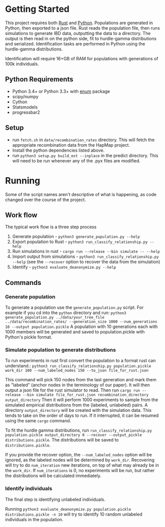 Getting Started
===============

This project requires both [Rust](https://www.rust-lang.org/) and [Python](https://www.python.org/). Populations are generated in Python, then exported to a json file. Rust reads the population file, then runs simulations to generate IBD data, outputting the data to a directory. The output is then read in on the python side, fit to hurdle-gamma distributions and serialized. Identification tasks are performed in Python using the hurdle-gamma distributions.

Identification will require 16+GB of RAM for populations with generations of 100k individuals.

Python Requirements
-----------

* Python 3.4+ or Python 3.3+ with [enum](https://pypi.python.org/pypi/enum34) package
* scipy/numpy
* Cython
* Statsmodels
* progressbar2



Setup
-----

* run `fetch.sh` in `data/recombination_rates` directory. This will
  fetch the appropriate recombination data from the HapMap project.
* Install the python dependencies listed above.
* run `python3 setup.py build_ext --inplace` in the predict
  directory. This will need to be run whenever any of the .pyx files
  are modified.

Running
=======

Some of the script names aren't descriptive of what is happening, as code changed over the course of the project.

Work flow
---------

The typical work flow is a three step process

1. Generate population - `python3 generate_population.py --help`
2. Export population to Rust - `python3 run_classify_relationship.py --help`
4. Run simulations in rust - `cargo run --release --bin simulate -- --help`
5. Import output from simulations - `python3 run_classify_relationship.py --help` (see the `--recover` option to recover the data from the simulation)
6. Identify - `python3 evaluate_deanonymize.py --help`

Commands
--------

### Generate population

To generate a population use the `generate_population.py` script. For
example if you cd into the `python` directory and run: `python3
generate_population.py ../data/your_tree_file ../data/recombination_rates/
--generation_size 1000 --num_generations 10 --output
population.pickle` A population with 10 generations each with 1000
members will be generated and saved to population.pickle with Python's
pickle format.


### Simulate population to generate distributions

To run experiments in rust first convert the population to a format rust can understand.: `python3
run_classify_relationship.py population.pickle work_dir 100
--num_labeled_nodes 150 --to_json file_for_rust.json`


This command will pick 150 nodes from the last generation and mark
them as "labeled" (anchor nodes in the terminology of our paper). 
It will then output a json file for the rust simulator to read.
Then run `cargo run --release --bin simulate file_for_rust.json recombination_directory output_directory`
Then it will perform 1000 experiments to sample
from the simulated empirical distributions from the (labeled,
unlabeled) pairs. A directory `output_directory` will be created with the simulation data. This tends to take on the order of days to run. If it interrupted, it can be resumed using the same `cargo` command.

To fit the hurdle gamma distributions, run `run_classify_relationship.py population.pickle output_directory 0
--recover --output_pickle distributions.pickle`. The distributions will be saved to `distributions.pickle`.

If you provide the recover option, the `--num_labeled_nodes` option will be ignored, as
the labeled nodes will be determined by `work_dir`. Recovering will
try to do `num_iteration` new iterations, on top of what may already
be in the `work_dir`. If `num_iterations` is 0, no experiments will be
run, but rather the distributions will be calculated immediately.


### Identify individuals

The final step is identifying unlabeled individuals.

Running `python3 evaluate_deanonymize.py population.pickle
distributions.pickle -n 10` will try to identify 10 random unlabeled
individuals in the population.
